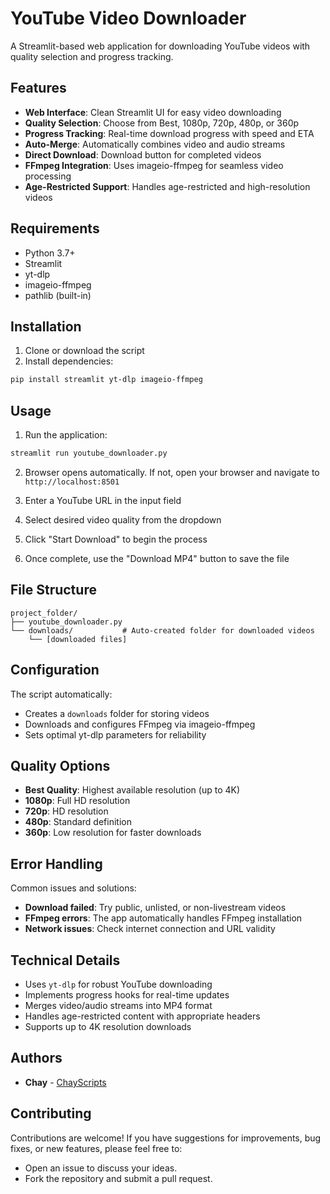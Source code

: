 # YouTube Video Downloader

A Streamlit-based web application for downloading YouTube videos with quality selection and progress tracking.

## Features

- **Web Interface**: Clean Streamlit UI for easy video downloading
- **Quality Selection**: Choose from Best, 1080p, 720p, 480p, or 360p
- **Progress Tracking**: Real-time download progress with speed and ETA
- **Auto-Merge**: Automatically combines video and audio streams
- **Direct Download**: Download button for completed videos
- **FFmpeg Integration**: Uses imageio-ffmpeg for seamless video processing
- **Age-Restricted Support**: Handles age-restricted and high-resolution videos

## Requirements

- Python 3.7+
- Streamlit
- yt-dlp
- imageio-ffmpeg
- pathlib (built-in)

## Installation

1. Clone or download the script
2. Install dependencies:
```bash
pip install streamlit yt-dlp imageio-ffmpeg
```

## Usage

1. Run the application:
```bash
streamlit run youtube_downloader.py
```

2. Browser opens automatically. If not, open your browser and navigate to `http://localhost:8501`

3. Enter a YouTube URL in the input field

4. Select desired video quality from the dropdown

5. Click "Start Download" to begin the process

6. Once complete, use the "Download MP4" button to save the file

## File Structure

```
project_folder/
├── youtube_downloader.py
└── downloads/           # Auto-created folder for downloaded videos
    └── [downloaded files]
```

## Configuration

The script automatically:
- Creates a `downloads` folder for storing videos
- Downloads and configures FFmpeg via imageio-ffmpeg
- Sets optimal yt-dlp parameters for reliability

## Quality Options

- **Best Quality**: Highest available resolution (up to 4K)
- **1080p**: Full HD resolution
- **720p**: HD resolution  
- **480p**: Standard definition
- **360p**: Low resolution for faster downloads

## Error Handling

Common issues and solutions:
- **Download failed**: Try public, unlisted, or non-livestream videos
- **FFmpeg errors**: The app automatically handles FFmpeg installation
- **Network issues**: Check internet connection and URL validity

## Technical Details

- Uses `yt-dlp` for robust YouTube downloading
- Implements progress hooks for real-time updates
- Merges video/audio streams into MP4 format
- Handles age-restricted content with appropriate headers
- Supports up to 4K resolution downloads

## Authors

* **Chay** - [ChayScripts](https://github.com/ChayScripts)

## Contributing

Contributions are welcome\! If you have suggestions for improvements, bug fixes, or new features, please feel free to:

  * Open an issue to discuss your ideas.
  * Fork the repository and submit a pull request.
